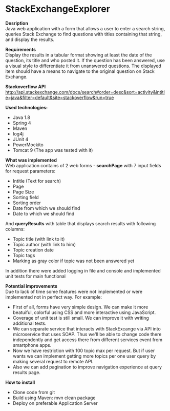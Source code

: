 # StackExchangeExplorer

<b>Desription</b> <br>
Java web application with a form that allows a user to enter a search string, queries Stack Exchange to find questions with titles containing that string, and display the results.

<b>Requirements</b> <br>
Display the results in a tabular format showing at least the date of the question, its title and who posted it.
If the question has been answered, use a visual style to differentiate it from unanswered questions.
The displayed item should have a means to navigate to the original question on Stack Exchange.

<b>Stackoverflow API</b> <br>
http://api.stackexchange.com/docs/search#order=desc&sort=activity&intitle=java&filter=default&site=stackoverflow&run=true

<b>Used technologies:</b>
* Java 1.8
* Spring 4
* Maven
* log4j
* JUnit 4
* PowerMockito
* Tomcat 9 (The app was tested with it)

<b>What was implemented</b> <br>
Web application contains of 2 web forms - <b>searchPage</b> with 7 input fields for request parameters:
* Intitle (Text for search)
* Page
* Page Size
* Sorting field
* Sorting order
* Date from which we should find
* Date to which we should find


And <b>queryResults</b> with table that displays search results with following columns:
* Topic title (with link to it)
* Topic author (with link to him)
* Topic creation date
* Topic tags
* Marking as gray color if topic was not been answered yet

In addition there were added logging in file and console and implemented unit tests for main functional

<b>Potential improvements</b><br>
Due to lack of time some features were not implemented or were implemented not in perfect way. For example:
* First of all, forms have very simple design. We can make it more beatuiful, colorful using CSS and more interactive using JavaScript.
* Coverage of unit test is still small. We can improve it with writing additional tests.
* We can separate service that interacts with StackExcange via API into microservice that uses SOAP. Thus we'll be able to change code there independently and get access there from different services event from smartphone apps.
* Now we have restriction with 100 topic max per request. But if user wants we can implement getting more topics per one user query by making several request to remote API.
* Also we can add pagination to improve navigation experience at query results page.

<b>How to install</b>
* Clone code from git
* Build using Maven: mvn clean package
* Deploy on preferable Application Server
